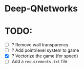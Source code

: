 # Deep-QNetworks

# TODO:
- [ ] ? Remove wall transparency
- [ ] ? Add point/level system to game
- [x] ? Vectorize the game (for speed)
- [ ] Add a `requirements.txt` file
